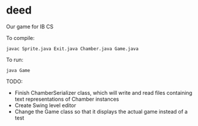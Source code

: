 # deed
Our game for IB CS

To compile:
```
javac Sprite.java Exit.java Chamber.java Game.java
```
To run:
```
java Game
```

TODO:
+ Finish ChamberSerializer class, which will write and read files containing text representations of Chamber instances
+ Create Swing level editor
+ Change the Game class so that it displays the actual game instead of a test